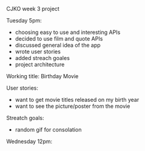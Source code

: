CJKO week 3 project

Tuesday 5pm:

- choosing easy to use and interesting APIs
- decided to use film and quote APIs
- discussed general idea of the app
- wrote user stories
- added streach goales
- project architecture


Working title: Birthday Movie

User stories:
- want to get movie titles released on my birth year
- want to see the picture/poster from the movie

Streatch goals:
- random gif for consolation

Wednesday 12pm:
